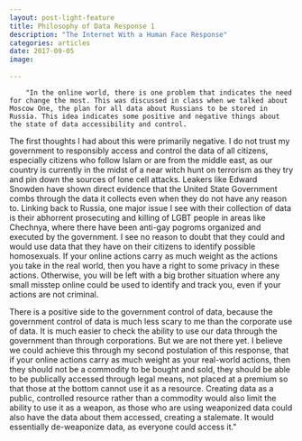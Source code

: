 ```yaml
---
layout: post-light-feature
title: Philosophy of Data Response 1 
description: "The Internet With a Human Face Response"
categories: articles
date: 2017-09-05
image: 
        
---
```

        "In the online world, there is one problem that indicates the need for change the most. This was discussed in class when we talked about Moscow One, the plan for all data about Russians to be stored in Russia. This idea indicates some positive and negative things about the state of data accessibility and control. 

The first thoughts I had about this were primarily negative. I do not trust my government to responsibly access and control the data of all citizens, especially citizens who follow Islam or are from the middle east, as our country is currently in the midst of a near witch hunt on terrorism as they try and pin down the sources of lone cell attacks. Leakers like Edward Snowden have shown direct evidence that the United State Government combs through the data it collects even when they do not have any reason to. Linking back to Russia, one major issue I see with their collection of data is their abhorrent prosecuting and killing of LGBT people in areas like Chechnya, where there have been anti-gay pogroms organized and executed by the government. I see no reason to doubt that they could and would use data that they have on their citizens to identify possible homosexuals. If your online actions carry as much weight as the actions you take in the real world, then you have a right to some privacy in these actions. Otherwise, you will be left with a big brother situation where any small misstep online could be used to identify and track you, even if your actions are not criminal. 

There is a positive side to the government control of data, because the government control of data is much less scary to me than the corporate use of data. It is much easier to check the ability to use our data through the government than through corporations. But we are not there yet. I believe we could achieve this through my second postulation of this response, that if your online actions carry as much weight as your real-world actions, then they should not be a commodity to be bought and sold, they should be able to be publically accessed through legal means, not placed at a premium so that those at the bottom cannot use it as a resource. Creating data as a public, controlled resource rather than a commodity would also limit the ability to use it as a weapon, as those who are using weaponized data could also have the data about them accessed, creating a stalemate. It would essentially de-weaponize data, as everyone could access it." 

